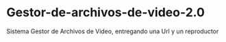 # Gestor-de-archivos-de-video-2.0
Sistema Gestor de Archivos de Video, entregando una Url y un reproductor 
